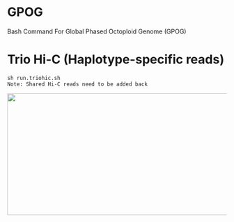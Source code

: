 # GPOG
Bash Command For Global Phased Octoploid Genome (GPOG)


# Trio Hi-C (Haplotype-specific reads)
```
sh run.triohic.sh
Note: Shared Hi-C reads need to be added back
```
<img src="https://github.com/jinxin112233/GPOG/assets/72123585/7ec1bf9c-f6d3-4e66-a7e4-8754e60e9ed6" width="1400" height="280">

